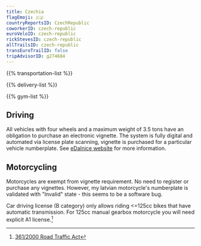 ```yaml
---
title: Czechia
flagEmoji: 🇨🇿
countryReportsID: CzechRepublic
coworkerID: czech-republic
euroVeloID: czech-republic
rickStevesID: czech-republic
allTrailsID: czech-republic
transEuroTrailID: false
tripAdvisorID: g274684
---
```


{{% transportation-list %}}

{{% delivery-list %}}

{{% gym-list %}}

## Driving

All vehicles with four wheels and a maximum weight of 3.5 tons have an obligation to purchase an electronic vignette. The system is fully digital and automated via license plate scanning, vignette is purchased for a particular vehicle numberplate. See [eDalnice website](https://edalnice.cz/en/) for more information.

## Motorcycling

Motorcycles are exempt from vignette requirement. No need to register or purchase any vignettes. However, my latvian motorcycle's numberplate is validated with "Invalid" state - this seems to be a software bug.

Car driving license (B category) only allows riding <=125cc bikes that have automatic transmission. For 125cc manual gearbox motorcycle you will need explicit A1 license.[^1]

[^1]: [361/2000 Road Traffic Act](https://www.global-regulation.com/translation/czech-republic/506923/road-traffic-act.html)
